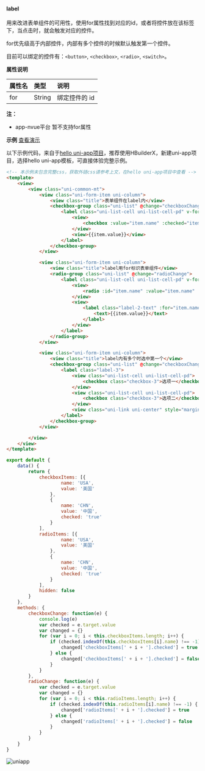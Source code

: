 #### label

用来改进表单组件的可用性，使用for属性找到对应的id，或者将控件放在该标签下，当点击时，就会触发对应的控件。

for优先级高于内部控件，内部有多个控件的时候默认触发第一个控件。

目前可以绑定的控件有：``<button>``, ``<checkbox>``, ``<radio>``, ``<switch>``。

**属性说明**

|属性名|类型|说明|
|:-|:-|:-|
|for|String|绑定控件的 id|

**注：**
- app-nvue平台 暂不支持for属性

**示例** [查看演示](https://hellouniapp.dcloud.net.cn/pages/component/label/label)
 
以下示例代码，来自于[hello uni-app项目](https://github.com/dcloudio/hello-uniapp)，推荐使用HBuilderX，新建uni-app项目，选择hello uni-app模板，可直接体验完整示例。
```html
<!-- 本示例未包含完整css，获取外链css请参考上文，在hello uni-app项目中查看 -->
<template>
	<view>
		<view class="uni-common-mt">
			<view class="uni-form-item uni-column">
				<view class="title">表单组件在label内</view>
				<checkbox-group class="uni-list" @change="checkboxChange">
					<label class="uni-list-cell uni-list-cell-pd" v-for="item in checkboxItems" :key="item.name">
						<view>
							<checkbox :value="item.name" :checked="item.checked"></checkbox>
						</view>
						<view>{{item.value}}</view>
					</label>
				</checkbox-group>
			</view>

			<view class="uni-form-item uni-column">
				<view class="title">label用for标识表单组件</view>
				<radio-group class="uni-list" @change="radioChange">
					<label class="uni-list-cell uni-list-cell-pd" v-for="(item,index) in radioItems" :key="index">
						<view>
							<radio :id="item.name" :value="item.name" :checked="item.checked"></radio>
						</view>
						<view>
							<label class="label-2-text" :for="item.name">
								<text>{{item.value}}</text>
							</label>
						</view>
					</label>
				</radio-group>
			</view>

			<view class="uni-form-item uni-column">
				<view class="title">label内有多个时选中第一个</view>
				<checkbox-group class="uni-list" @change="checkboxChange">
					<label class="label-3">
						<view class="uni-list-cell uni-list-cell-pd">
							<checkbox class="checkbox-3">选项一</checkbox>
						</view>
						<view class="uni-list-cell uni-list-cell-pd">
							<checkbox class="checkbox-3">选项二</checkbox>
						</view>
						<view class="uni-link uni-center" style="margin-top:20rpx;">点击该label下的文字默认选中第一个checkbox</view>
					</label>
				</checkbox-group>
			</view>

		</view>
	</view>
</template>
```
 
```javascript
export default {
    data() {
        return {
            checkboxItems: [{
                    name: 'USA',
                    value: '美国'
                },
                {
                    name: 'CHN',
                    value: '中国',
                    checked: 'true'
                }
            ],
            radioItems: [{
                    name: 'USA',
                    value: '美国'
                },
                {
                    name: 'CHN',
                    value: '中国',
                    checked: 'true'
                }
            ],
            hidden: false
        }
    },
    methods: {
        checkboxChange: function(e) {
            console.log(e)
            var checked = e.target.value
            var changed = {}
            for (var i = 0; i < this.checkboxItems.length; i++) {
                if (checked.indexOf(this.checkboxItems[i].name) !== -1) {
                    changed['checkboxItems[' + i + '].checked'] = true
                } else {
                    changed['checkboxItems[' + i + '].checked'] = false
                }
            }
        },
        radioChange: function(e) {
            var checked = e.target.value
            var changed = {}
            for (var i = 0; i < this.radioItems.length; i++) {
                if (checked.indexOf(this.radioItems[i].name) !== -1) {
                    changed['radioItems[' + i + '].checked'] = true
                } else {
                    changed['radioItems[' + i + '].checked'] = false
                }
            }
        }
    }
}
```
 
![uniapp](https://bjetxgzv.cdn.bspapp.com/VKCEYUGU-uni-app-doc/4588a660-4f30-11eb-a16f-5b3e54966275.png)
 
